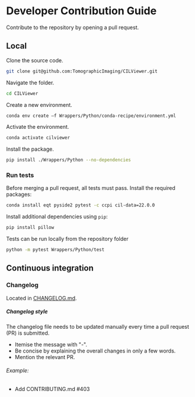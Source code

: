 # Developer Contribution Guide
Contribute to the repository by opening a pull request.

## Local
Clone the source code.
```sh
git clone git@github.com:TomographicImaging/CILViewer.git
```
Navigate the folder.
```sh
cd CILViewer
```

Create a new environment. 
```sh
conda env create –f Wrappers/Python/conda-recipe/environment.yml
```
Activate the environment.
```sh
conda activate cilviewer
```
Install the package.
```sh
pip install ./Wrappers/Python --no-dependencies
```

### Run tests
Before merging a pull request, all tests must pass. 
Install the required packages:
```sh
conda install eqt pyside2 pytest -c ccpi cil-data=22.0.0
```
Install additional dependencies using `pip`:
```sh
pip install pillow 
```
Tests can be run locally from the repository folder
```sh
python -m pytest Wrappers/Python/test
```

## Continuous integration

### Changelog
Located in [CHANGELOG.md](./CHANGELOG.md).

##### Changelog style
The changelog file needs to be updated manually every time a pull request (PR) is submitted.
- Itemise the message with "-".
- Be concise by explaining the overall changes in only a few words.
- Mention the relevant PR.

###### Example:
- Add CONTRIBUTING.md #403
